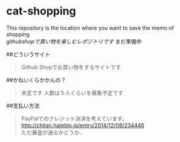 # cat-shopping
This repository is the location where you want to save the memo of shopping  
*githubshopで買い物を楽しむレポジトリです*
まだ準備中

##どういうサイト
> Github Shopでお買い物をするサイトです

##かねいくらかかんの？
> 未定です
人数は５人ぐらいを募集予定です

##支払い方法
> PayPalでのクレジット決済を考えています。  
<http://chitan.hateblo.jp/entry/2014/12/08/234446>  
ただ審査が通るかどうか..

